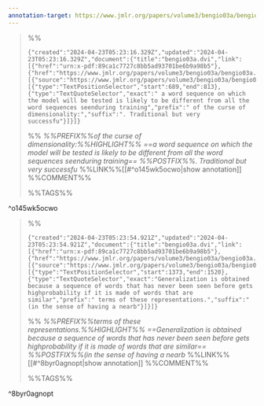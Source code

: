 ```yaml
---
annotation-target: https://www.jmlr.org/papers/volume3/bengio03a/bengio03a.pdf
---
```



>%%
>```annotation-json
>{"created":"2024-04-23T05:23:16.329Z","updated":"2024-04-23T05:23:16.329Z","document":{"title":"bengio03a.dvi","link":[{"href":"urn:x-pdf:89ca1c7727c8bb5ad93701be6b9a98b5"},{"href":"https://www.jmlr.org/papers/volume3/bengio03a/bengio03a.pdf"}],"documentFingerprint":"89ca1c7727c8bb5ad93701be6b9a98b5"},"uri":"https://www.jmlr.org/papers/volume3/bengio03a/bengio03a.pdf","target":[{"source":"https://www.jmlr.org/papers/volume3/bengio03a/bengio03a.pdf","selector":[{"type":"TextPositionSelector","start":689,"end":813},{"type":"TextQuoteSelector","exact":" a word sequence on which the model will be tested is likely to be different from all the word sequences seenduring training","prefix":" of the curse of dimensionality:","suffix":". Traditional but very successfu"}]}]}
>```
>%%
>*%%PREFIX%%of the curse of dimensionality:%%HIGHLIGHT%% ==a word sequence on which the model will be tested is likely to be different from all the word sequences seenduring training== %%POSTFIX%%. Traditional but very successfu*
>%%LINK%%[[#^o145wk5ocwo|show annotation]]
>%%COMMENT%%
>
>%%TAGS%%
>
^o145wk5ocwo


>%%
>```annotation-json
>{"created":"2024-04-23T05:23:54.921Z","updated":"2024-04-23T05:23:54.921Z","document":{"title":"bengio03a.dvi","link":[{"href":"urn:x-pdf:89ca1c7727c8bb5ad93701be6b9a98b5"},{"href":"https://www.jmlr.org/papers/volume3/bengio03a/bengio03a.pdf"}],"documentFingerprint":"89ca1c7727c8bb5ad93701be6b9a98b5"},"uri":"https://www.jmlr.org/papers/volume3/bengio03a/bengio03a.pdf","target":[{"source":"https://www.jmlr.org/papers/volume3/bengio03a/bengio03a.pdf","selector":[{"type":"TextPositionSelector","start":1373,"end":1520},{"type":"TextQuoteSelector","exact":"Generalization is obtained because a sequence of words that has never been seen before gets highprobability if it is made of words that are similar","prefix":" terms of these representations.","suffix":" (in the sense of having a nearb"}]}]}
>```
>%%
>*%%PREFIX%%terms of these representations.%%HIGHLIGHT%% ==Generalization is obtained because a sequence of words that has never been seen before gets highprobability if it is made of words that are similar== %%POSTFIX%%(in the sense of having a nearb*
>%%LINK%%[[#^8byr0agnopt|show annotation]]
>%%COMMENT%%
>
>%%TAGS%%
>
^8byr0agnopt
